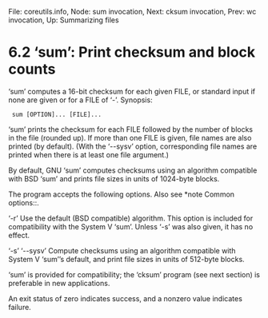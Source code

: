 File: coreutils.info,  Node: sum invocation,  Next: cksum invocation,  Prev: wc invocation,  Up: Summarizing files

6.2 ‘sum’: Print checksum and block counts
==========================================

‘sum’ computes a 16-bit checksum for each given FILE, or standard input
if none are given or for a FILE of ‘-’.  Synopsis:

     sum [OPTION]... [FILE]...

   ‘sum’ prints the checksum for each FILE followed by the number of
blocks in the file (rounded up).  If more than one FILE is given, file
names are also printed (by default).  (With the ‘--sysv’ option,
corresponding file names are printed when there is at least one file
argument.)

   By default, GNU ‘sum’ computes checksums using an algorithm
compatible with BSD ‘sum’ and prints file sizes in units of 1024-byte
blocks.

   The program accepts the following options.  Also see *note Common
options::.

‘-r’
     Use the default (BSD compatible) algorithm.  This option is
     included for compatibility with the System V ‘sum’.  Unless ‘-s’
     was also given, it has no effect.

‘-s’
‘--sysv’
     Compute checksums using an algorithm compatible with System V
     ‘sum’’s default, and print file sizes in units of 512-byte blocks.

   ‘sum’ is provided for compatibility; the ‘cksum’ program (see next
section) is preferable in new applications.

   An exit status of zero indicates success, and a nonzero value
indicates failure.

